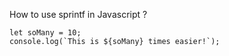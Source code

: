 
How to use sprintf in Javascript ?
```
let soMany = 10;
console.log(`This is ${soMany} times easier!`);
```


